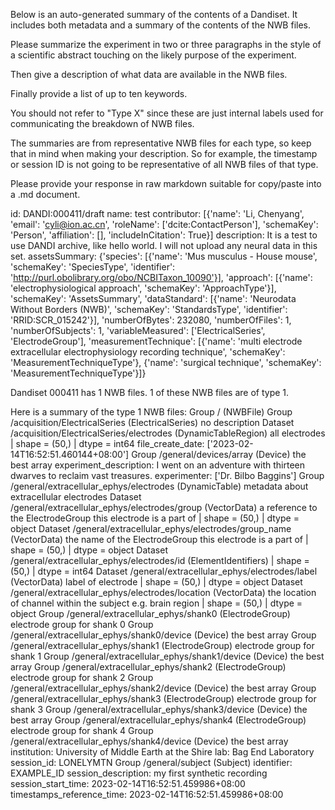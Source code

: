 
Below is an auto-generated summary of the contents of a Dandiset. It includes both metadata and a summary of the contents of the NWB files.

Please summarize the experiment in two or three paragraphs in the style of a scientific abstract touching on the likely purpose of the experiment.

Then give a description of what data are available in the NWB files.

Finally provide a list of up to ten keywords.

You should not refer to "Type X" since these are just internal labels used for communicating the breakdown of NWB files.

The summaries are from representative NWB files for each type, so keep that in mind when making your description. So for example, the timestamp or session ID is not going to be representative of all NWB files of that type.

Please provide your response in raw markdown suitable for copy/paste into a .md document.


id: DANDI:000411/draft
name: test
contributor: [{'name': 'Li, Chenyang', 'email': 'cyli@ion.ac.cn', 'roleName': ['dcite:ContactPerson'], 'schemaKey': 'Person', 'affiliation': [], 'includeInCitation': True}]
description: It is a test to use DANDI archive, like hello world. I will not upload any neural data in this set.
assetsSummary: {'species': [{'name': 'Mus musculus - House mouse', 'schemaKey': 'SpeciesType', 'identifier': 'http://purl.obolibrary.org/obo/NCBITaxon_10090'}], 'approach': [{'name': 'electrophysiological approach', 'schemaKey': 'ApproachType'}], 'schemaKey': 'AssetsSummary', 'dataStandard': [{'name': 'Neurodata Without Borders (NWB)', 'schemaKey': 'StandardsType', 'identifier': 'RRID:SCR_015242'}], 'numberOfBytes': 232080, 'numberOfFiles': 1, 'numberOfSubjects': 1, 'variableMeasured': ['ElectricalSeries', 'ElectrodeGroup'], 'measurementTechnique': [{'name': 'multi electrode extracellular electrophysiology recording technique', 'schemaKey': 'MeasurementTechniqueType'}, {'name': 'surgical technique', 'schemaKey': 'MeasurementTechniqueType'}]}

Dandiset 000411 has 1 NWB files.
1 of these NWB files are of type 1.


Here is a summary of the type 1 NWB files:
  Group / (NWBFile) 
  Group /acquisition/ElectricalSeries (ElectricalSeries) no description
  Dataset /acquisition/ElectricalSeries/electrodes (DynamicTableRegion) all electrodes | shape = (50,) | dtype = int64
  file_create_date: ['2023-02-14T16:52:51.460144+08:00']
  Group /general/devices/array (Device) the best array
  experiment_description: I went on an adventure with thirteen dwarves to reclaim vast treasures.
  experimenter: ['Dr. Bilbo Baggins']
  Group /general/extracellular_ephys/electrodes (DynamicTable) metadata about extracellular electrodes
  Dataset /general/extracellular_ephys/electrodes/group (VectorData) a reference to the ElectrodeGroup this electrode is a part of | shape = (50,) | dtype = object
  Dataset /general/extracellular_ephys/electrodes/group_name (VectorData) the name of the ElectrodeGroup this electrode is a part of | shape = (50,) | dtype = object
  Dataset /general/extracellular_ephys/electrodes/id (ElementIdentifiers)  | shape = (50,) | dtype = int64
  Dataset /general/extracellular_ephys/electrodes/label (VectorData) label of electrode | shape = (50,) | dtype = object
  Dataset /general/extracellular_ephys/electrodes/location (VectorData) the location of channel within the subject e.g. brain region | shape = (50,) | dtype = object
  Group /general/extracellular_ephys/shank0 (ElectrodeGroup) electrode group for shank 0
  Group /general/extracellular_ephys/shank0/device (Device) the best array
  Group /general/extracellular_ephys/shank1 (ElectrodeGroup) electrode group for shank 1
  Group /general/extracellular_ephys/shank1/device (Device) the best array
  Group /general/extracellular_ephys/shank2 (ElectrodeGroup) electrode group for shank 2
  Group /general/extracellular_ephys/shank2/device (Device) the best array
  Group /general/extracellular_ephys/shank3 (ElectrodeGroup) electrode group for shank 3
  Group /general/extracellular_ephys/shank3/device (Device) the best array
  Group /general/extracellular_ephys/shank4 (ElectrodeGroup) electrode group for shank 4
  Group /general/extracellular_ephys/shank4/device (Device) the best array
  institution: University of Middle Earth at the Shire
  lab: Bag End Laboratory
  session_id: LONELYMTN
  Group /general/subject (Subject) 
  identifier: EXAMPLE_ID
  session_description: my first synthetic recording
  session_start_time: 2023-02-14T16:52:51.459986+08:00
  timestamps_reference_time: 2023-02-14T16:52:51.459986+08:00
